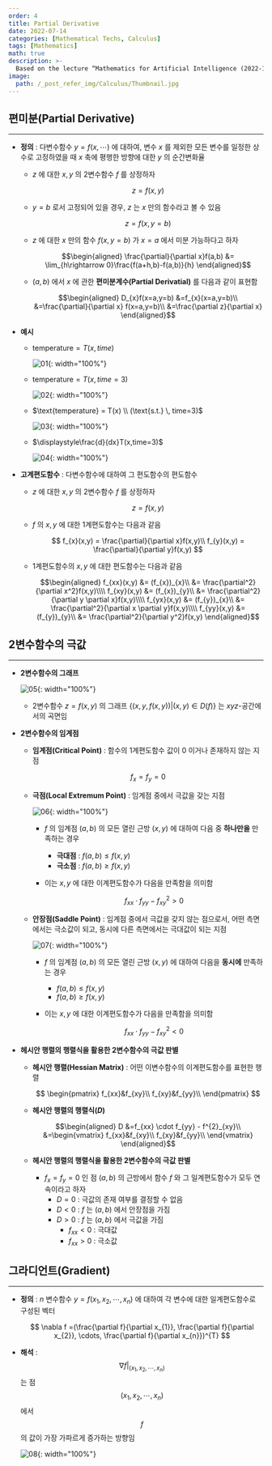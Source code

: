 ```yaml
---
order: 4
title: Partial Derivative
date: 2022-07-14
categories: [Mathematical Techs, Calculus]
tags: [Mathematics]
math: true
description: >-
  Based on the lecture “Mathematics for Artificial Intelligence (2022-1)” by Prof. Yeo Jin Chung, Dept. of AI, Big Data & Management, College of Business Administration, Kookmin Univ.
image:
  path: /_post_refer_img/Calculus/Thumbnail.jpg
---
```


## 편미분(Partial Derivative)
-----

- **정의** : 다변수함수 $y=f(x,\cdots)$ 에 대하여, 변수 $x$ 를 제외한 모든 변수를 일정한 상수로 고정하였을 때 $x$ 축에 평행한 방향에 대한 $y$ 의 순간변화율

    - $z$ 에 대한 $x,y$ 의 2변수함수 $f$ 를 상정하자

        $$
        z=f(x,y)
        $$

    - $y=b$ 로서 고정되어 있을 경우, $z$ 는 $x$ 만의 함수라고 볼 수 있음

        $$
        z=f(x,y=b)
        $$

    - $z$ 에 대한 $x$ 만의 함수 $f(x,y=b)$ 가 $x=a$ 에서 미분 가능하다고 하자

        $$\begin{aligned}
        \frac{\partial}{\partial x}f(a,b)
        &= \lim_{h\rightarrow 0}\frac{f(a+h,b)-f(a,b)}{h}
        \end{aligned}$$

    - $(a,b)$ 에서 $x$ 에 관한 **편미분계수(Partial Derivatial)** 를 다음과 같이 표현함

        $$\begin{aligned}
        D_{x}f(x=a,y=b)
        &=f_{x}(x=a,y=b)\\
        &=\frac{\partial}{\partial x} f(x=a,y=b)\\
        &=\frac{\partial z}{\partial x}
        \end{aligned}$$

- **예시**
    - $\text{temperature} = T(x, time)$

        ![01](/_post_refer_img/Calculus/04-01.png){: width="100%"}

    - $\text{temperature} = T(x,time=3)$

        ![02](/_post_refer_img/Calculus/04-02.png){: width="100%"}

    - $\text{temperature} = T(x) \\ (\text{s.t.} \, time=3)$

        ![03](/_post_refer_img/Calculus/04-03.png){: width="100%"}

    - $\displaystyle\frac{d}{dx}T(x,time=3)$

        ![04](/_post_refer_img/Calculus/04-04.png){: width="100%"}

- **고계편도함수** : 다변수함수에 대하여 그 편도함수의 편도함수
    - $z$ 에 대한 $x,y$ 의 2변수함수 $f$ 를 상정하자

        $$
        z=f(x,y)
        $$

    - $f$ 의 $x,y$ 에 대한 1계편도함수는 다음과 같음

        $$
        f_{x}(x,y) = \frac{\partial}{\partial x}f(x,y)\\
        f_{y}(x,y) = \frac{\partial}{\partial y}f(x,y)
        $$

    - 1계편도함수의 $x,y$ 에 대한 편도함수는 다음과 같음

        $$\begin{aligned}
        f_{xx}(x,y)
        &= (f_{x})_{x}\\
        &= \frac{\partial^2}{\partial x^2}f(x,y)\\\\
        f_{xy}(x,y)
        &= (f_{x})_{y}\\
        &= \frac{\partial^2}{\partial y \partial x}f(x,y)\\\\
        f_{yx}(x,y)
        &= (f_{y})_{x}\\
        &= \frac{\partial^2}{\partial x \partial y}f(x,y)\\\\
        f_{yy}(x,y)
        &= (f_{y})_{y}\\
        &= \frac{\partial^2}{\partial y^2}f(x,y)
        \end{aligned}$$

## 2변수함수의 극값
-----

- **2변수함수의 그래프**

    ![05](/_post_refer_img/Calculus/04-05.png){: width="100%"}

    - 2변수함수 $z=f(x,y)$ 의 그래프 $\{(x,y,f(x,y)) \vert (x,y)\in D(f)\}$ 는 $xyz$-공간에서의 곡면임

- **2변수함수의 임계점**
    - **임계점(Critical Point)** : 함수의 1계편도함수 값이 $0$ 이거나 존재하지 않는 지점

        $$
        f_x = f_y = 0
        $$

    - **극점(Local Extremum Point)** : 임계점 중에서 극값을 갖는 지점

        ![06](/_post_refer_img/Calculus/04-06.png){: width="100%"}

        - $f$ 의 임계점 $(a,b)$ 의 모든 열린 근방 $(x,y)$ 에 대하여 다음 중 **하나만을** 만족하는 경우
            - **극대점** : $f(a,b) \leq f(x,y)$
            - **극소점** : $f(a,b) \ge f(x,y)$

        - 이는 $x,y$ 에 대한 이계편도함수가 다음을 만족함을 의미함

            $$
            f_{xx} \cdot f_{yy} - f^{2}_{xy} > 0
            $$

    - **안장점(Saddle Point)** : 임계점 중에서 극값을 갖지 않는 점으로서, 어떤 측면에서는 극소값이 되고, 동시에 다른 측면에서는 극대값이 되는 지점

        ![07](/_post_refer_img/Calculus/04-07.png){: width="100%"}

        - $f$ 의 임계점 $(a,b)$ 의 모든 열린 근방 $(x,y)$ 에 대하여 다음을 **동시에** 만족하는 경우
            - $f(a,b) \leq f(x,y)$
            - $f(a,b) \ge f(x,y)$

        - 이는 $x,y$ 에 대한 이계편도함수가 다음을 만족함을 의미함

            $$
            f_{xx} \cdot f_{yy} - f^{2}_{xy} < 0
            $$

- **헤시안 행렬의 행렬식을 활용한 2변수함수의 극값 판별**
    - **헤시안 행렬(Hessian Matrix)** : 어떤 이변수함수의 이계편도함수를 표현한 행렬

        $$
        \begin{pmatrix}
        f_{xx}&f_{xy}\\
        f_{xy}&f_{yy}\\ 
        \end{pmatrix}
        $$

    - **헤시안 행렬의 행렬식($D$)**

        $$\begin{aligned}
        D
        &=f_{xx} \cdot f_{yy} - f^{2}_{xy}\\
        &=\begin{vmatrix}
        f_{xx}&f_{xy}\\
        f_{xy}&f_{yy}\\ 
        \end{vmatrix}
        \end{aligned}$$

    - **헤시안 행렬의 행렬식을 활용한 2변수함수의 극값 판별**
        - $f_x=f_y=0$ 인 점 $(a,b)$ 의 근방에서 함수 $f$ 와 그 일계편도함수가 모두 연속이라고 하자
            - $D=0$ : 극값의 존재 여부를 결정할 수 없음
            - $D<0$ : $f$ 는 $(a,b)$ 에서 안장점을 가짐
            - $D>0$ : $f$ 는 $(a,b)$ 에서 극값을 가짐
                - $f_{xx} < 0$ : 극대값
                - $f_{xx} > 0$ : 극소값

## 그라디언트(Gradient)
-----

- **정의** : $n$ 변수함수 $y=f(x_{1},x_{2},\cdots,x_{n})$ 에 대하여 각 변수에 대한 일계편도함수로 구성된 벡터

    $$
    \nabla f
    =(\frac{\partial f}{\partial x_{1}}, \frac{\partial f}{\partial x_{2}}, \cdots, \frac{\partial f}{\partial x_{n}})^{T}
    $$

- **해석** : $$\nabla f \vert _{(x_{1},x_{2},\cdots,x_{n})}$$ 는 점 $$(x_{1},x_{2},\cdots,x_{n})$$ 에서 $$f$$ 의 값이 가장 가파르게 증가하는 방향임

    ![08](/_post_refer_img/Calculus/04-08.png){: width="100%"}